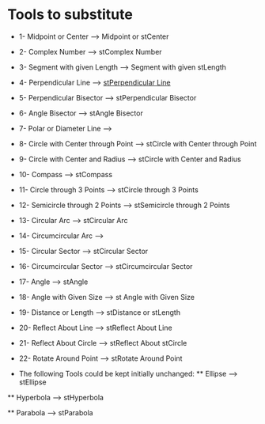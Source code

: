 # Tools to substitute
* 1-  Midpoint or Center  -->  Midpoint or stCenter  
* 2-  Complex Number  -->  stComplex Number  
* 3-  Segment with given Length  -->  Segment with given stLength
* 4-  Perpendicular Line  -->  [stPerpendicular Line](https://github.com/probaxeoxebra/probaMinkoski/blob/master/Ferramentas/FerramentasMink/04_Perpendicular_Line.md)
* 5-  Perpendicular Bisector  -->  stPerpendicular Bisector
* 6-  Angle Bisector  -->  stAngle Bisector  
* 7-  Polar or Diameter Line  -->  
* 8-  Circle with Center through Point  -->  stCircle with Center through Point
* 9-  Circle with Center and Radius  -->  stCircle with Center and Radius 
* 10- Compass  -->   stCompass  
* 11- Circle through 3 Points  -->  stCircle through 3 Points  
* 12- Semicircle through 2 Points  -->  stSemicircle through 2 Points  
* 13- Circular Arc  -->  stCircular Arc  
* 14- Circumcircular Arc  -->  
* 15- Circular Sector  -->  stCircular Sector  
* 16- Circumcircular Sector  -->  stCircumcircular Sector  
* 17- Angle  -->  stAngle  
* 18- Angle with Given Size  --> st Angle with Given Size  
* 19- Distance or Length  -->  stDistance or stLength  
* 20- Reflect About Line  -->  stReflect About Line  
* 21- Reflect About Circle  -->  stReflect About stCircle 
* 22- Rotate Around Point  -->  stRotate Around Point  

*  The following Tools could be kept initially unchanged: 
  **   Ellipse  -->   stEllipse  
  
  **   Hyperbola  -->  stHyperbola  
  
  **   Parabola  -->  stParabola  
